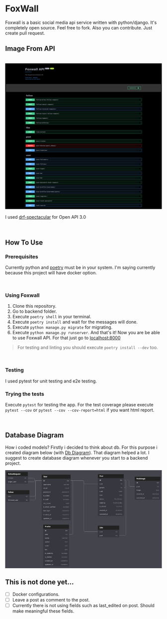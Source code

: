 # FoxWall

Foxwall is a basic social media api service written with python/django. It's completely open source. Feel free to fork. Also you can contribute. Just create pull request.

## Image From API
&emsp;
![API Image](images/api_service.png)

I used [drf-spectacular](https://github.com/tfranzel/drf-spectacular) for Open API 3.0

&emsp;

## How To Use

### Prerequisites

Currently python and [poetry](https://python-poetry.org/) must be in your system. I'm saying currently because this project will have docker option.

&emsp;
### Using Foxwall

1. Clone this repository.
2. Go to backend folder.
2. Execute `poetry shell` in your terminal.
3. Execute `poetry install` and wait for the messages will done.
4. Execute `python manage.py migrate` for migrating.
5. Execute `python manage.py runserver`. And that's it! Now you are be able to use Foxwall API. For that just go to [localhost:8000](http://127.0.0.1:8000)

> For testing and linting you should execute `poetry install --dev` too.

&emsp;

### Testing

I used pytest for unit testing and e2e testing.

### Trying the tests
Execute `pytest` for testing the app.
For the test coverage please execute `pytest --cov` or `pytest --cov --cov-report=html` if you want html report.

&emsp;

## Database Diagram

How i coded models? Firstly i decided to think about db. For this purpose i created diagram below (with [Db Diagram](https://dbdiagram.io)). That diagram helped a lot. I suggest to create database diagram whenever you start to a backend project.

![Database Diagram](images/diagram.png)


## This is not done yet...

- [ ] Docker configurations.
- [ ] Leave a post as comment to the post.
- [ ] Currently there is not using fields such as last_edited on post. Should make meaningful these fields.
